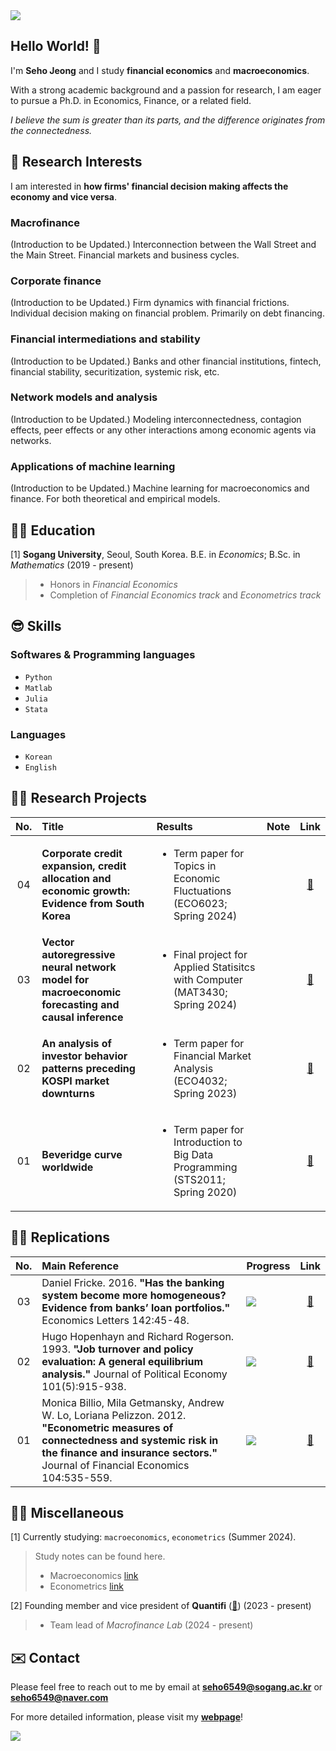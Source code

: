 <img src="https://capsule-render.vercel.app/api?type=waving&color=gradient&customColorList=27&height=100&section=header" />

## Hello World! 👋
I'm **Seho Jeong** and I study **financial economics** and **macroeconomics**.

With a strong academic background and a passion for research, I am eager to pursue a Ph.D. in Economics, Finance, or a related field.

*I believe the sum is greater than its parts, and the difference originates from the connectedness.*


## 🤩 Research Interests
I am interested in **how firms' financial decision making affects the economy and vice versa**. 
### Macrofinance
(Introduction to be Updated.)
Interconnection between the Wall Street and the Main Street. Financial markets and business cycles. 
### Corporate finance
(Introduction to be Updated.)
Firm dynamics with financial frictions.
Individual decision making on financial problem. Primarily on debt financing.
### Financial intermediations and stability
(Introduction to be Updated.) 
Banks and other financial institutions, fintech, financial stability, securitization, systemic risk, etc.
### Network models and analysis
(Introduction to be Updated.) 
Modeling interconnectedness, contagion effects, peer effects or any other interactions among economic agents via networks.
### Applications of machine learning
(Introduction to be Updated.) 
Machine learning for macroeconomics and finance. For both theoretical and empirical models.


## 👨‍🎓 Education
\[1\] **Sogang University**, Seoul, South Korea. B.E. in *Economics*; B.Sc. in *Mathematics* (2019 - present)
> - Honors in *Financial Economics* <br>
> - Completion of *Financial Economics track* and *Econometrics track*


## 😎 Skills
### Softwares & Programming languages
- `Python`  
- `Matlab`
- `Julia`
- `Stata`
### Languages
- `Korean`
- `English`


## 🧑‍💻 Research Projects

|No.   |Title                                                                         |Results                                                              |Note|Link|
|:-----:|:-----------------------------------------------------------------------------|:--------------------------------------------------------------------|:-----|:------:|
|04|**Corporate credit expansion, credit allocation and economic growth: Evidence from South Korea**|<ul> <li> Term paper for Topics in Economic Fluctuations (ECO6023; Spring 2024) </ul> | |[🔗](https://github.com/zogvc/credit-allocation-and-business-cycle)|
|03|**Vector autoregressive neural network model for macroeconomic forecasting and causal inference**|<ul> <li>Final project for Applied Statisitcs with Computer (MAT3430; Spring 2024) </ul>  | |[🔗](https://github.com/zogvc/deep-learning-for-macroeconomics)|
|02|**An analysis of investor behavior patterns preceding KOSPI market downturns**|<ul> <li>Term paper for Financial Market Analysis (ECO4032; Spring 2023)</ul>                   | |[🔗](https://github.com/zogvc/kospi-fear-and-greed-index)|
|01|**Beveridge curve worldwide**                                                 |<ul> <li>Term paper for Introduction to Big Data Programming (STS2011; Spring 2020)</ul>        | |[🔗](https://github.com/zogvc/beveridge-curve-worldwide)|


## 🧑‍🏫 Replications
|No.   |Main Reference                                                                |Progress    |Link   |
|:----:|:-----------------------------------------------------------------------------|:-------------|:-----:|
|03|Daniel Fricke. 2016. **"Has the banking system become more homogeneous? Evidence from banks’ loan portfolios."** Economics Letters 142:45-48.|![](https://geps.dev/progress/80)|[🔗](https://github.com/zogvc/fricke-2016-homogeneous-banking-system)|
|02|Hugo Hopenhayn and Richard Rogerson. 1993. **"Job turnover and policy evaluation: A general equilibrium analysis."** Journal of Political Economy 101(5):915-938.|![](https://geps.dev/progress/0)|[🔗](https://github.com/zogvc/hopenhayn-rogerson-1993-job-turnover-and-policy-evaluation)|
|01|Monica Billio, Mila Getmansky, Andrew W. Lo, Loriana Pelizzon. 2012. **"Econometric measures of connectedness and systemic risk in the finance and insurance sectors."** Journal of Financial Economics 104:535-559.|![](https://geps.dev/progress/20)|[🔗](https://github.com/zogvc/billio-etal-2012-econometric-measures-of-connectedness)|



## 😶‍🌫️ Miscellaneous
[1] Currently studying: `macroeconomics`, `econometrics` (Summer 2024).
> Study notes can be found here.
> - Macroeconomics [link](https://github.com/macroeconomics)
> - Econometrics [link](https://github.com/econometrics)

[2] Founding member and vice president of **Quantifi** ([🔗](https://github.com/QuantifiSogang)) (2023 - present)
> - Team lead of *Macrofinance Lab* (2024 - present)


## ✉️ Contact
Please feel free to reach out to me by email at **seho6549@sogang.ac.kr** or **seho6549@naver.com**

For more detailed information, please visit my [**webpage**](https://zogvc.github.io/)!

<img src="https://capsule-render.vercel.app/api?type=waving&color=gradient&customColorList=27&height=100&section=footer" />
